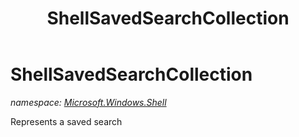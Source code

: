 ﻿---
title: ShellSavedSearchCollection
---

# ShellSavedSearchCollection
_namespace: [Microsoft.Windows.Shell](N-Microsoft.Windows.Shell.html)_

Represents a saved search




